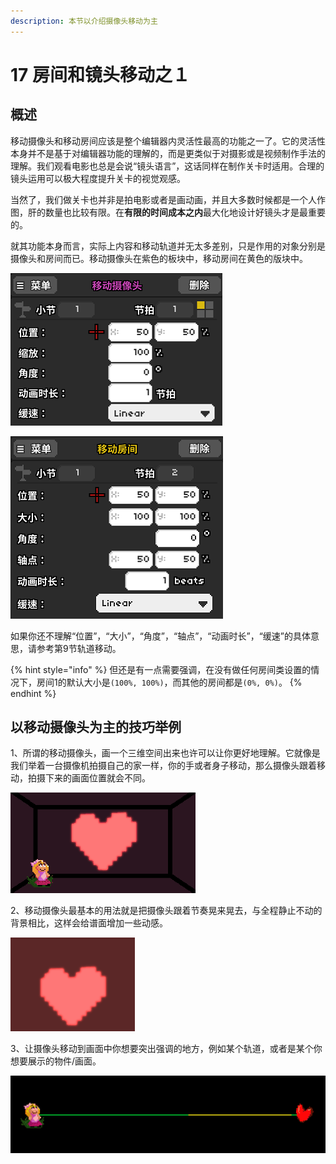 ```yaml
---
description: 本节以介绍摄像头移动为主
---
```


# 17 房间和镜头移动之１

## 概述

移动摄像头和移动房间应该是整个编辑器内灵活性最高的功能之一了。它的灵活性本身并不是基于对编辑器功能的理解的，而是更类似于对摄影或是视频制作手法的理解。我们观看电影也总是会说“镜头语言”，这话同样在制作关卡时适用。合理的镜头运用可以极大程度提升关卡的视觉观感。


当然了，我们做关卡也并非是拍电影或者是画动画，并且大多数时候都是一个人作图，肝的数量也比较有限。在**有限的时间成本之内**最大化地设计好镜头才是最重要的。

就其功能本身而言，实际上内容和移动轨道并无太多差别，只是作用的对象分别是摄像头和房间而已。移动摄像头在紫色的板块中，移动房间在黄色的版块中。

![&#x79FB;&#x52A8;&#x6444;&#x50CF;&#x5934;&#x7684;&#x8BBE;&#x7F6E;&#x754C;&#x9762;](.gitbook/assets/17-1.png)

![&#x79FB;&#x52A8;&#x623F;&#x95F4;&#x7684;&#x8BBE;&#x7F6E;&#x754C;&#x9762;](.gitbook/assets/17-2.png)

如果你还不理解“位置”，“大小”，“角度”，“轴点”，“动画时长”，“缓速”的具体意思，请参考第9节轨道移动。

{% hint style="info" %}
但还是有一点需要强调，在没有做任何房间类设置的情况下，房间1的默认大小是`(100%, 100%)`，而其他的房间都是`(0%, 0%)`。
{% endhint %}

## 以移动摄像头为主的技巧举例

1、所谓的移动摄像头，画一个三维空间出来也许可以让你更好地理解。它就像是我们举着一台摄像机拍摄自己的家一样，你的手或者身子移动，那么摄像头跟着移动，拍摄下来的画面位置就会不同。

![&#x62CD;&#x6444;&#x623F;&#x95F4;&#x91CC;&#x7684;&#x7231;&#x5FC3;&#x548C;&#x5C0F;&#x5973;&#x5B69;](.gitbook/assets/17-5.gif)

2、移动摄像头最基本的用法就是把摄像头跟着节奏晃来晃去，与全程静止不动的背景相比，这样会给谱面增加一些动感。

![&#x79FB;&#x52A8;&#x6444;&#x50CF;&#x5934;&#x8BA9;&#x6F02;&#x6D6E;&#x4E4B;&#x5FC3;&#x8DF3;&#x52A8;&#x8D77;&#x6765;](.gitbook/assets/17-3.gif)

3、让摄像头移动到画面中你想要突出强调的地方，例如某个轨道，或者是某个你想要展示的物件/画面。

![&#x79FB;&#x52A8;&#x6444;&#x50CF;&#x5934;&#x8BA9;&#x955C;&#x5934;&#x8DDF;&#x7740;&#x5FC3;&#x8DF3;&#x79FB;&#x52A8;](.gitbook/assets/17-4.gif)

